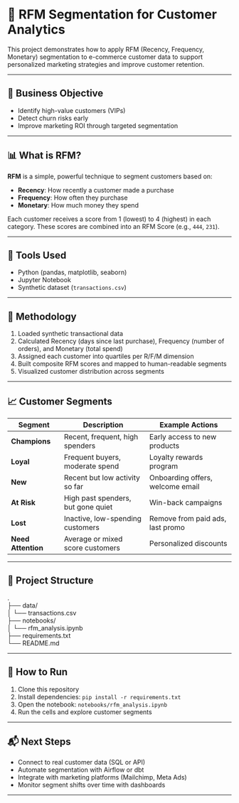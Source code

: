 # 🧺 RFM Segmentation for Customer Analytics

This project demonstrates how to apply RFM (Recency, Frequency, Monetary) segmentation to e-commerce customer data to support personalized marketing strategies and improve customer retention.

---

## 🎯 Business Objective

- Identify high-value customers (VIPs)
- Detect churn risks early
- Improve marketing ROI through targeted segmentation

---

## 📊 What is RFM?

**RFM** is a simple, powerful technique to segment customers based on:
- **Recency**: How recently a customer made a purchase
- **Frequency**: How often they purchase
- **Monetary**: How much money they spend

Each customer receives a score from 1 (lowest) to 4 (highest) in each category. These scores are combined into an RFM Score (e.g., `444`, `231`).

---

## 🔧 Tools Used

- Python (pandas, matplotlib, seaborn)
- Jupyter Notebook
- Synthetic dataset (`transactions.csv`)

---

## 🧪 Methodology

1. Loaded synthetic transactional data
2. Calculated Recency (days since last purchase), Frequency (number of orders), and Monetary (total spend)
3. Assigned each customer into quartiles per R/F/M dimension
4. Built composite RFM scores and mapped to human-readable segments
5. Visualized customer distribution across segments

---

## 📈 Customer Segments

| Segment        | Description                              | Example Actions                     |
|----------------|------------------------------------------|-------------------------------------|
| **Champions**  | Recent, frequent, high spenders          | Early access to new products        |
| **Loyal**      | Frequent buyers, moderate spend          | Loyalty rewards program             |
| **New**        | Recent but low activity so far           | Onboarding offers, welcome email    |
| **At Risk**    | High past spenders, but gone quiet       | Win-back campaigns                  |
| **Lost**       | Inactive, low-spending customers         | Remove from paid ads, last promo    |
| **Need Attention** | Average or mixed score customers     | Personalized discounts              |

---

## 📂 Project Structure

.  
├── data/  
│ └── transactions.csv  
├── notebooks/  
│ └── rfm_analysis.ipynb  
├── requirements.txt  
└── README.md


---

## 🚀 How to Run

1. Clone this repository
2. Install dependencies: `pip install -r requirements.txt`
3. Open the notebook: `notebooks/rfm_analysis.ipynb`
4. Run the cells and explore customer segments

---

## 📬 Next Steps

- Connect to real customer data (SQL or API)
- Automate segmentation with Airflow or dbt
- Integrate with marketing platforms (Mailchimp, Meta Ads)
- Monitor segment shifts over time with dashboards

---


